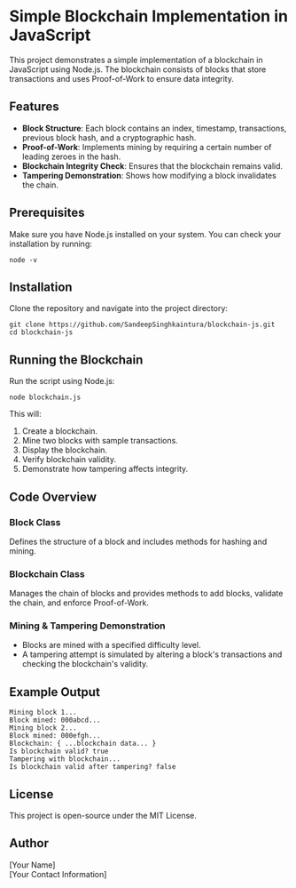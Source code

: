 # Simple Blockchain Implementation in JavaScript

This project demonstrates a simple implementation of a blockchain in JavaScript using Node.js. The blockchain consists of blocks that store transactions and uses Proof-of-Work to ensure data integrity.

## Features
- **Block Structure**: Each block contains an index, timestamp, transactions, previous block hash, and a cryptographic hash.
- **Proof-of-Work**: Implements mining by requiring a certain number of leading zeroes in the hash.
- **Blockchain Integrity Check**: Ensures that the blockchain remains valid.
- **Tampering Demonstration**: Shows how modifying a block invalidates the chain.

## Prerequisites
Make sure you have Node.js installed on your system. You can check your installation by running:
```
node -v
```

## Installation
Clone the repository and navigate into the project directory:
```
git clone https://github.com/SandeepSinghkaintura/blockchain-js.git
cd blockchain-js
```

## Running the Blockchain
Run the script using Node.js:
```
node blockchain.js
```

This will:
1. Create a blockchain.
2. Mine two blocks with sample transactions.
3. Display the blockchain.
4. Verify blockchain validity.
5. Demonstrate how tampering affects integrity.

## Code Overview
### Block Class
Defines the structure of a block and includes methods for hashing and mining.

### Blockchain Class
Manages the chain of blocks and provides methods to add blocks, validate the chain, and enforce Proof-of-Work.

### Mining & Tampering Demonstration
- Blocks are mined with a specified difficulty level.
- A tampering attempt is simulated by altering a block's transactions and checking the blockchain's validity.

## Example Output
```
Mining block 1...
Block mined: 000abcd...
Mining block 2...
Block mined: 000efgh...
Blockchain: { ...blockchain data... }
Is blockchain valid? true
Tampering with blockchain...
Is blockchain valid after tampering? false
```

## License
This project is open-source under the MIT License.

## Author
[Your Name]  
[Your Contact Information]


